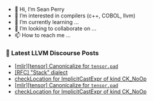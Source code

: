 - 👋 Hi, I’m Sean Perry
- 👀 I’m interested in compilers (c++, COBOL, llvm)
- 🌱 I’m currently learning ...
- 💞️ I’m looking to collaborate on ...
- 📫 How to reach me ...

<!---
s66perry/s66perry is a ✨ special ✨ repository because its `README.md` (this file) appears on your GitHub profile.
You can click the Preview link to take a look at your changes.
--->
### 📕 Latest LLVM Discourse Posts

<!-- DISCOURSE-LLVM:START -->
- [[mlir][tensor] Canonicalize for `tensor.pad`](https://discourse.llvm.org/t/mlir-tensor-canonicalize-for-tensor-pad/84744#post_2)
- [[RFC] &quot;Stack&quot; dialect](https://discourse.llvm.org/t/rfc-stack-dialect/84737#post_6)
- [checkLocation for ImplicitCastExpr of kind CK_NoOp](https://discourse.llvm.org/t/checklocation-for-implicitcastexpr-of-kind-ck-noop/84729#post_8)
- [[mlir][tensor] Canonicalize for `tensor.pad`](https://discourse.llvm.org/t/mlir-tensor-canonicalize-for-tensor-pad/84744#post_1)
- [checkLocation for ImplicitCastExpr of kind CK_NoOp](https://discourse.llvm.org/t/checklocation-for-implicitcastexpr-of-kind-ck-noop/84729#post_7)
<!-- DISCOURSE-LLVM:END -->
